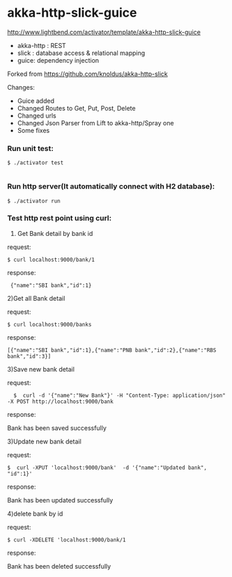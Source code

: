 # akka-http-slick-guice
http://www.lightbend.com/activator/template/akka-http-slick-guice

- akka-http : REST
- slick : database access & relational mapping
- guice: dependency injection

Forked from https://github.com/knoldus/akka-http-slick

Changes:
- Guice added
- Changed Routes to Get, Put, Post, Delete
- Changed urls
- Changed Json Parser from Lift to akka-http/Spray one
- Some fixes



### Run unit test:
```
$ ./activator test
 
 ```

### Run http server(It automatically connect with H2 database):
```
$ ./activator run

```

### Test http rest point using curl:

1) Get Bank detail by bank id

 request:
 ```
$ curl localhost:9000/bank/1
 
 ```
response:
```
 {"name":"SBI bank","id":1}
 ```

2)Get all Bank detail


 request:
```
$ curl localhost:9000/banks
```
response:
```
[{"name":"SBI bank","id":1},{"name":"PNB bank","id":2},{"name":"RBS bank","id":3}]
```

3)Save new bank detail

 request:
 ```
   $  curl -d '{"name":"New Bank"}' -H "Content-Type: application/json" -X POST http://localhost:9000/bank
   ```
   
 response:
 
 Bank has  been saved successfully

3)Update new bank detail

  request:
  ```
  $  curl -XPUT 'localhost:9000/bank'  -d '{"name":"Updated bank", "id":1}'
  
  ```
  
  response:
  
   Bank has  been updated successfully

4)delete bank by id

  request:
    
  ```
  $ curl -XDELETE 'localhost:9000/bank/1
  
  ```
  response:
  
  Bank has been deleted successfully
